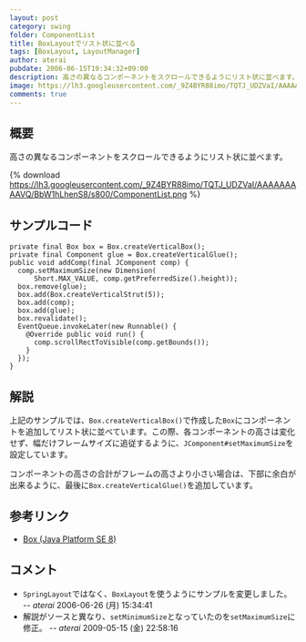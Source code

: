 ```yaml
---
layout: post
category: swing
folder: ComponentList
title: BoxLayoutでリスト状に並べる
tags: [BoxLayout, LayoutManager]
author: aterai
pubdate: 2006-06-15T19:34:32+09:00
description: 高さの異なるコンポーネントをスクロールできるようにリスト状に並べます。
image: https://lh3.googleusercontent.com/_9Z4BYR88imo/TQTJ_UDZVaI/AAAAAAAAAVQ/BbW1hLhenS8/s800/ComponentList.png
comments: true
---
```

## 概要
高さの異なるコンポーネントをスクロールできるようにリスト状に並べます。

{% download https://lh3.googleusercontent.com/_9Z4BYR88imo/TQTJ_UDZVaI/AAAAAAAAAVQ/BbW1hLhenS8/s800/ComponentList.png %}

## サンプルコード
<pre class="prettyprint"><code>private final Box box = Box.createVerticalBox();
private final Component glue = Box.createVerticalGlue();
public void addComp(final JComponent comp) {
  comp.setMaximumSize(new Dimension(
      Short.MAX_VALUE, comp.getPreferredSize().height));
  box.remove(glue);
  box.add(Box.createVerticalStrut(5));
  box.add(comp);
  box.add(glue);
  box.revalidate();
  EventQueue.invokeLater(new Runnable() {
    @Override public void run() {
      comp.scrollRectToVisible(comp.getBounds());
    }
  });
}
</code></pre>

## 解説
上記のサンプルでは、`Box.createVerticalBox()`で作成した`Box`にコンポーネントを追加してリスト状に並べています。この際、各コンポーネントの高さは変化せず、幅だけフレームサイズに追従するように、`JComponent#setMaximumSize`を設定しています。

コンポーネントの高さの合計がフレームの高さより小さい場合は、下部に余白が出来るように、最後に`Box.createVerticalGlue()`を追加しています。


## 参考リンク
- [Box (Java Platform SE 8)](https://docs.oracle.com/javase/jp/8/docs/api/javax/swing/Box.html)

<!-- dummy comment line for breaking list -->

## コメント
- `SpringLayout`ではなく、`BoxLayout`を使うようにサンプルを変更しました。 -- *aterai* 2006-06-26 (月) 15:34:41
- 解説がソースと異なり、`setMinimumSize`となっていたのを`setMaximumSize`に修正。 -- *aterai* 2009-05-15 (金) 22:58:16

<!-- dummy comment line for breaking list -->

